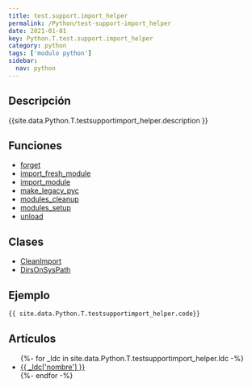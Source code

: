 ```yaml
---
title: test.support.import_helper
permalink: /Python/test-support-import_helper
date: 2021-01-01
key: Python.T.test.support.import_helper
category: python
tags: ['modulo python']
sidebar: 
  nav: python
---
```


## Descripción
{{site.data.Python.T.testsupportimport_helper.description }}

## Funciones
* [forget](/Python/test-support-import_helper/forget/)
* [import_fresh_module](/Python/test-support-import_helper/import_fresh_module/)
* [import_module](/Python/test-support-import_helper/import_module/)
* [make_legacy_pyc](/Python/test-support-import_helper/make_legacy_pyc/)
* [modules_cleanup](/Python/test-support-import_helper/modules_cleanup/)
* [modules_setup](/Python/test-support-import_helper/modules_setup/)
* [unload](/Python/test-support-import_helper/unload/)

## Clases
* [CleanImport](/Python/test-support-import_helper/CleanImport/)
* [DirsOnSysPath](/Python/test-support-import_helper/DirsOnSysPath/)

## Ejemplo
~~~python
{{ site.data.Python.T.testsupportimport_helper.code}}
~~~

## Artículos
<ul>
{%- for _ldc in site.data.Python.T.testsupportimport_helper.ldc -%}
   <li>
       <a href="{{_ldc['url'] }}">{{ _ldc['nombre'] }}</a>
   </li>
{%- endfor -%}
</ul>
